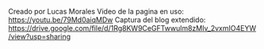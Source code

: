 Creado por Lucas Morales 
Video de la pagina en uso: https://youtu.be/79Md0aiqMDw
Captura del blog extendido: https://drive.google.com/file/d/1Rg8KW9CeGFTwwulm8zMIv_2vxmIO4EYW/view?usp=sharing
